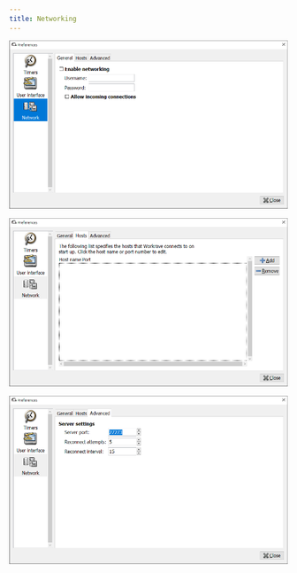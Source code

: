 ```yaml
---
title: Networking
---
```

![Preferences - Network - General](/images/screenshots/preferences-network-general.png)

![Preferences - Network - Hosts](/images/screenshots/preferences-network-hosts.png)

![Preferences - Network - Advanced](/images/screenshots/preferences-network-advanced.png)
